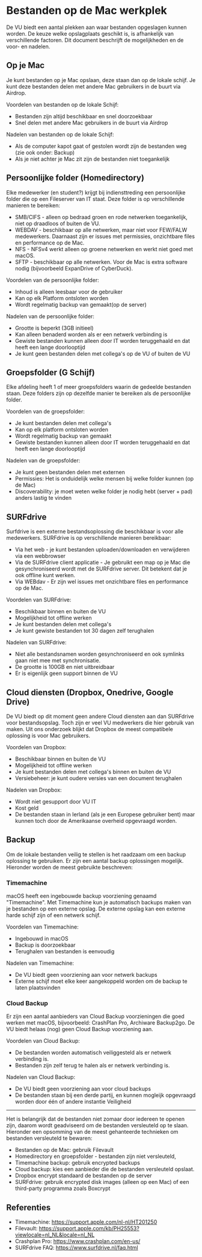 Bestanden op de Mac werkplek
============================

De VU biedt een aantal plekken aan waar bestanden opgeslagen kunnen worden. De keuze welke opslagplaats geschikt is, is afhankelijk van verschillende factoren. Dit document beschrijft de mogelijkheden en de voor- en nadelen.

Op je Mac
---------

Je kunt bestanden op je Mac opslaan, deze staan dan op de lokale schijf. Je kunt deze bestanden delen met andere Mac gebruikers in de buurt via Airdrop.

Voordelen van bestanden op de lokale Schijf:

* Bestanden zijn altijd beschikbaar en snel doorzoekbaar
* Snel delen met andere Mac gebruikers in de buurt via Airdrop

Nadelen van bestanden op de lokale Schijf:

* Als de computer kapot gaat of gestolen wordt zijn de bestanden weg (zie ook onder: Backup)
* Als je niet achter je Mac zit zijn de bestanden niet toegankelijk


Persoonlijke folder (Homedirectory)
-----------------------------------

Elke medewerker (en student?) krijgt bij indiensttreding een persoonlijke folder die op een Fileserver van IT staat. Deze folder is op verschillende manieren te bereiken:

* SMB/CIFS - alleen op bedraad groen en rode netwerken toegankelijk, niet op draadloos of buiten de VU.
* WEBDAV - beschikbaar op alle netwerken, maar niet voor FEW/FALW medewerkers. Daarnaast zijn er issues met permissies, onzichtbare files en performance op de Mac.
* NFS - NFSv4 werkt alleen op groene netwerken en werkt niet goed met macOS.
* SFTP - beschikbaar op alle netwerken. Voor de Mac is extra software nodig (bijvoorbeeld ExpanDrive of CyberDuck).

Voordelen van de persoonlijke folder:

* Inhoud is alleen leesbaar voor de gebruiker
* Kan op elk Platform ontsloten worden
* Wordt regelmatig backup van gemaakt(op de server)

Nadelen van de persoonlijke folder:

* Grootte is beperkt (3GB initieel)
* Kan alleen benaderd worden als er een netwerk verbinding is
* Gewiste bestanden kunnen alleen door IT worden teruggehaald en dat heeft een lange doorlooptijd
* Je kunt geen bestanden delen met collega's op de VU of buiten de VU

Groepsfolder (G Schijf)
-----------------------

Elke afdeling heeft 1 of meer groepsfolders waarin de gedeelde bestanden staan. Deze folders zijn op dezelfde manier te bereiken als de persoonlijke folder.

Voordelen van de groepsfolder:

* Je kunt bestanden delen met collega's
* Kan op elk platform ontsloten worden
* Wordt regelmatig backup van gemaakt
* Gewiste bestanden kunnen alleen door IT worden teruggehaald en dat heeft een lange doorlooptijd

Nadelen van de groepsfolder:

* Je kunt geen bestanden delen met externen
* Permissies: Het is onduidelijk welke mensen bij welke folder kunnen (op de Mac)
* Discoverability: je moet weten welke folder je nodig hebt (server + pad) anders lastig te vinden

SURFdrive
---------

Surfdrive is een externe bestandsoplossing die beschikbaar is voor alle medewerkers. SURFdrive is op verschillende manieren bereikbaar:

* Via het web - je kunt bestanden uploaden/downloaden en verwijderen via een webbrowser
* Via de SURFdrive client applicatie - Je gebruikt een map op je Mac die gesynchroniseerd wordt met de SURFdrive server. Dit betekent dat je ook offline kunt werken.
* Via WEBdav - Er zijn wel issues met onzichtbare files en performance op de Mac.

Voordelen van SURFdrive:

* Beschikbaar binnen en buiten de VU
* Mogelijkheid tot offline werken
* Je kunt bestanden delen met collega's
* Je kunt gewiste bestanden tot 30 dagen zelf terughalen

Nadelen van SURFdrive:

* Niet alle bestandsnamen worden gesynchroniseerd en ook symlinks gaan niet mee met synchronisatie.
* De grootte is 100GB en niet uitbreidbaar
* Er is eigenlijk geen support binnen de VU

Cloud diensten (Dropbox, Onedrive, Google Drive)
------------------------------------------------

De VU biedt op dit moment geen andere Cloud diensten aan dan SURFdrive voor bestandsopslag. Toch zijn er veel VU medwerkers die hier gebruik van maken. Uit ons onderzoek blijkt dat Dropbox de meest compatibele oplossing is voor Mac gebruikers.

Voordelen van Dropbox:

* Beschikbaar binnen en buiten de VU
* Mogelijkheid tot offline werken
* Je kunt bestanden delen met collega's binnen en buiten de VU
* Versiebeheer: je kunt oudere versies van een document terughalen

Nadelen van Dropbox:

* Wordt niet gesupport door VU IT
* Kost geld
* De bestanden staan in Ierland (als je een Europese gebruiker bent) maar kunnen toch door de Amerikaanse overheid opgevraagd worden.

Backup
------

Om de lokale bestanden veilig te stellen is het raadzaam om een backup oplossing te gebruiken. Er zijn een aantal backup oplossingen mogelijk. Hieronder worden de meest gebruikte beschreven:

### Timemachine

macOS heeft een ingebouwde backup voorziening genaamd "Timemachine". Met Timemachine kun je automatisch backups maken van je bestanden op een externe opslag. De externe opslag kan een externe harde schijf zijn of een netwerk schijf.

Voordelen van Timemachine:

* Ingebouwd in macOS
* Backup is doorzoekbaar
* Terughalen van bestanden is eenvoudig

Nadelen van Timemachine:

* De VU biedt geen voorziening aan voor netwerk backups
* Externe schijf moet elke keer aangekoppeld worden om de backup te laten plaatsvinden

### Cloud Backup

Er zijn een aantal aanbieders van Cloud Backup voorzieningen die goed werken met macOS, bijvoorbeeld: CrashPlan Pro, Archiware Backup2go. De VU biedt helaas (nog) geen Cloud Backup voorziening aan.

Voordelen van Cloud Backup:

* De bestanden worden automatisch veiliggesteld als er netwerk verbinding is.
* Bestanden zijn zelf terug te halen als er netwerk verbinding is.

Nadelen van Cloud Backup:

* De VU biedt geen voorziening aan voor cloud backups
* De bestanden staan bij een derde partij, en kunnen mogleijk opgevraagd worden door één of andere instantie
Veiligheid
----------

Het is belangrijk dat de bestanden niet zomaar door iedereen te openen zijn, daarom wordt geadviseerd om de bestanden versleuteld op te slaan. Hieronder een opsomming van de meest gehanteerde technieken om bestanden versleuteld te bewaren:

* Bestanden op de Mac: gebruik Filevault
* Homedirectory en groepsfolder - bestanden zijn niet versleuteld,
* Timemachine backup: gebruik encrypted backups
* Cloud backup: kies een aanbieder die de bestanden versleuteld opslaat.
* Dropbox encrypt standaard de bestanden op de server
* SURFdrive: gebruik encrypted disk images (alleen op een Mac) of een third-party programma zoals Boxcrypt

Referenties
-----------

* Timemachine: https://support.apple.com/nl-nl/HT201250
* Filevault: https://support.apple.com/kb/PH25553?viewlocale=nl_NL&locale=nl_NL
* Crashplan Pro: https://www.crashplan.com/en-us/
* SURFdrive FAQ: https://www.surfdrive.nl/faq.html
